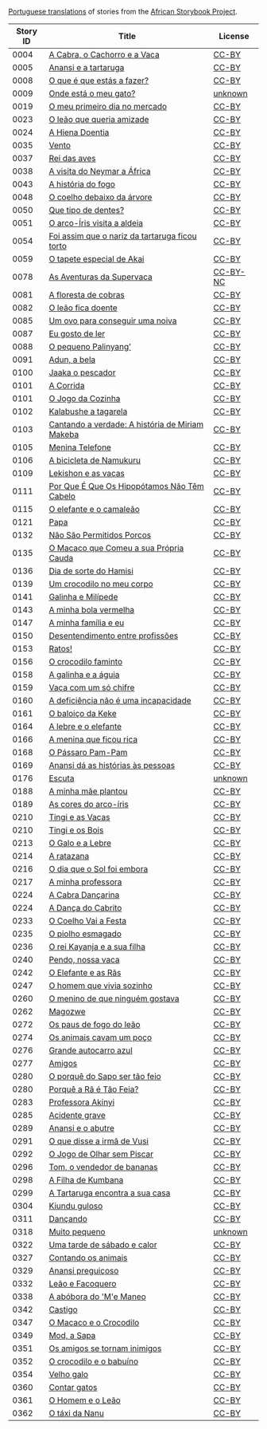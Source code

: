 [Portuguese translations](http://my.africanstorybook.org/language/portuguese) of stories from the [African Storybook Project](http://my.africanstorybook.org).

Story ID | Title | License
-------- | ----- | -------
0004 | [A Cabra, o Cachorro e a Vaca](http://my.africanstorybook.org/stories/cabra-o-cachorro-e-vaca) | [CC-BY](https://creativecommons.org/licenses/by/3.0/)
0005 | [Anansi e a tartaruga](http://my.africanstorybook.org/stories/anansi-e-tartaruga) | [CC-BY](https://creativecommons.org/licenses/by/4.0/)
0008 | [O que é que estás a fazer?](http://my.africanstorybook.org/stories/o-que-%C3%A9-que-est%C3%A1s-fazer) | [CC-BY](https://creativecommons.org/licenses/by/3.0/)
0009 | [Onde está o meu gato?](http://my.africanstorybook.org/stories/onde-est%C3%A1-o-meu-gato) | [unknown](url)
0019 | [O meu primeiro dia no mercado](http://my.africanstorybook.org/stories/o-meu-primeiro-dia-no-mercado) | [CC-BY](https://creativecommons.org/licenses/by/4.0/)
0023 | [O leão que queria amizade](http://my.africanstorybook.org/stories/o-le%C3%A3o-que-queria-amizade) | [CC-BY](https://creativecommons.org/licenses/by/3.0/)
0024 | [A Hiena Doentia](http://my.africanstorybook.org/stories/hiena-doentia) | [CC-BY](https://creativecommons.org/licenses/by/4.0/)
0035 | [Vento](http://my.africanstorybook.org/stories/vento) | [CC-BY](https://creativecommons.org/licenses/by/4.0/)
0037 | [Rei das aves](http://my.africanstorybook.org/stories/rei-das-aves) | [CC-BY](https://creativecommons.org/licenses/by/3.0/)
0038 | [A visita do Neymar a África](http://my.africanstorybook.org/stories/visita-do-neymar-%C3%A1frica) | [CC-BY](https://creativecommons.org/licenses/by/3.0/)
0043 | [A história do fogo](http://my.africanstorybook.org/stories/hist%C3%B3ria-do-fogo) | [CC-BY](https://creativecommons.org/licenses/by/3.0/)
0048 | [O coelho debaixo da árvore](http://my.africanstorybook.org/stories/o-coelho-debaixo-da-%C3%A1rvore) | [CC-BY](https://creativecommons.org/licenses/by/3.0/)
0050 | [Que tipo de dentes?](http://my.africanstorybook.org/stories/que-tipo-de-dentes) | [CC-BY](https://creativecommons.org/licenses/by/3.0/)
0051 | [O arco-Íris visita a aldeia](http://my.africanstorybook.org/stories/o-arco-%C3%ADris-visita-aldeia) | [CC-BY](https://creativecommons.org/licenses/by/4.0/)
0054 | [Foi assim que o nariz da tartaruga ficou torto](http://my.africanstorybook.org/stories/foi-assim-que-o-nariz-da-tartaruga-ficou-torto) | [CC-BY](https://creativecommons.org/licenses/by/4.0/)
0059 | [O tapete especial de Akai](http://my.africanstorybook.org/stories/o-tapete-especial-de-akai) | [CC-BY](https://creativecommons.org/licenses/by/4.0/)
0078 | [As Aventuras da Supervaca](http://my.africanstorybook.org/stories/aventuras-da-supervaca) | [CC-BY-NC](https://creativecommons.org/licenses/by-nc/4.0/)
0081 | [A floresta de cobras](http://my.africanstorybook.org/stories/floresta-de-cobras) | [CC-BY](https://creativecommons.org/licenses/by/4.0/)
0082 | [O leão fica doente](http://my.africanstorybook.org/stories/o-leão-fica-doente-0) | [CC-BY](https://creativecommons.org/licenses/by/4.0/)
0085 | [Um ovo para conseguir uma noiva](http://my.africanstorybook.org/stories/um-ovo-para-conseguir-uma-noiva) | [CC-BY](https://creativecommons.org/licenses/by/3.0/)
0087 | [Eu gosto de ler](http://my.africanstorybook.org/stories/eu-gosto-de-ler) | [CC-BY](https://creativecommons.org/licenses/by/3.0/)
0088 | [O pequeno Palinyang’](http://my.africanstorybook.org/stories/o-pequeno-palinyang%E2%80%99) | [CC-BY](https://creativecommons.org/licenses/by/3.0/)
0091 | [Adun, a bela](http://my.africanstorybook.org/stories/adun-bela-0) | [CC-BY](https://creativecommons.org/licenses/by/4.0/)
0100 | [Jaaka o pescador](http://my.africanstorybook.org/stories/jaaka-o-pescador) | [CC-BY](https://creativecommons.org/licenses/by/3.0/)
0101 | [A Corrida](http://my.africanstorybook.org/stories/corrida) | [CC-BY](https://creativecommons.org/licenses/by/4.0/)
0101 | [O Jogo da Cozinha](http://my.africanstorybook.org/stories/o-jogo-da-cozinha) | [CC-BY](https://creativecommons.org/licenses/by/3.0/)
0102 | [Kalabushe a tagarela](http://my.africanstorybook.org/stories/kalabushe-tagarela) | [CC-BY](https://creativecommons.org/licenses/by/4.0/)
0103 | [Cantando a verdade: A história de Miriam Makeba](http://my.africanstorybook.org/stories/cantando-verdade-hist%C3%B3ria-de-miriam-makeba) | [CC-BY](https://creativecommons.org/licenses/by/3.0/)
0105 | [Menina Telefone](http://my.africanstorybook.org/stories/menina-telefone) | [CC-BY](https://creativecommons.org/licenses/by/4.0/)
0106 | [A bicicleta de Namukuru](http://my.africanstorybook.org/stories/bicicleta-de-namukuru) | [CC-BY](https://creativecommons.org/licenses/by/4.0/)
0109 | [Lekishon e as vacas](http://my.africanstorybook.org/stories/lekishon-e-vacas) | [CC-BY](https://creativecommons.org/licenses/by/4.0/)
0111 | [Por Que É Que Os Hipopótamos Não Têm Cabelo](http://my.africanstorybook.org/stories/por-que-é-que-os-hipopótamos-não-têm-cabelo-1) | [CC-BY](https://creativecommons.org/licenses/by/4.0/)
0115 | [O elefante e o camaleão](http://my.africanstorybook.org/stories/o-elefante-e-o-camale%C3%A3o) | [CC-BY](https://creativecommons.org/licenses/by/4.0/)
0121 | [Papa](http://my.africanstorybook.org/stories/papa) | [CC-BY](https://creativecommons.org/licenses/by/3.0/)
0132 | [Não São Permitidos Porcos](http://my.africanstorybook.org/stories/n%C3%A3o-s%C3%A3o-permitidos-porcos) | [CC-BY](https://creativecommons.org/licenses/by/3.0/)
0135 | [O Macaco que Comeu a sua Própria Cauda](http://my.africanstorybook.org/stories/o-macaco-que-comeu-sua-própria-cauda) | [CC-BY](https://creativecommons.org/licenses/by/4.0/)
0136 | [Dia de sorte do Hamisi](http://my.africanstorybook.org/stories/dia-de-sorte-do-hamisi) | [CC-BY](https://creativecommons.org/licenses/by/3.0/)
0139 | [Um crocodilo no meu corpo](http://my.africanstorybook.org/stories/um-crocodilo-no-meu-corpo) | [CC-BY](https://creativecommons.org/licenses/by/3.0/)
0141 | [Galinha e Milípede](http://my.africanstorybook.org/stories/galinha-e-mil%C3%ADpede) | [CC-BY](https://creativecommons.org/licenses/by/3.0/)
0143 | [A minha bola vermelha](http://my.africanstorybook.org/stories/minha-bola-vermelha) | [CC-BY](https://creativecommons.org/licenses/by/4.0/)
0147 | [A minha família e eu ](http://my.africanstorybook.org/stories/minha-fam%C3%ADlia-e-eu) | [CC-BY](https://creativecommons.org/licenses/by/4.0/)
0150 | [Desentendimento entre profissões](http://my.africanstorybook.org/stories/desentendimento-entre-profiss%C3%B5es) | [CC-BY](https://creativecommons.org/licenses/by/4.0/)
0153 | [Ratos!](http://my.africanstorybook.org/stories/ratos) | [CC-BY](https://creativecommons.org/licenses/by/4.0/)
0156 | [O crocodilo faminto](http://my.africanstorybook.org/stories/o-crocodilo-faminto) | [CC-BY](https://creativecommons.org/licenses/by/3.0/)
0158 | [A galinha e a águia](http://my.africanstorybook.org/stories/galinha-e-%C3%A1guia) | [CC-BY](https://creativecommons.org/licenses/by/3.0/)
0159 | [Vaca com um só chifre](http://my.africanstorybook.org/stories/vaca-com-um-s%C3%B3-chifre) | [CC-BY](https://creativecommons.org/licenses/by/3.0/)
0160 | [A deficiência não é uma incapacidade](http://my.africanstorybook.org/stories/defici%C3%AAncia-n%C3%A3o-%C3%A9-uma-incapacidade) | [CC-BY](https://creativecommons.org/licenses/by/4.0/)
0161 | [O baloiço da Keke](http://my.africanstorybook.org/stories/o-baloi%C3%A7o-da-keke) | [CC-BY](https://creativecommons.org/licenses/by/3.0/)
0164 | [A lebre e o elefante](http://my.africanstorybook.org/stories/lebre-e-o-elefante) | [CC-BY](https://creativecommons.org/licenses/by/3.0/)
0166 | [A menina que ficou rica](http://my.africanstorybook.org/stories/menina-que-ficou-rica) | [CC-BY](https://creativecommons.org/licenses/by/3.0/)
0168 | [O Pássaro Pam-Pam](http://my.africanstorybook.org/stories/o-p%C3%A1ssaro-pam-pam) | [CC-BY](https://creativecommons.org/licenses/by/3.0/)
0169 | [Anansi dá as histórias às pessoas](http://my.africanstorybook.org/stories/anansi-d%C3%A1-hist%C3%B3rias-%C3%A0s-pessoas) | [CC-BY](https://creativecommons.org/licenses/by/4.0/)
0176 | [Escuta](http://my.africanstorybook.org/stories/escuta) | [unknown](url)
0188 | [A minha mãe plantou](http://my.africanstorybook.org/stories/minha-m%C3%A3e-plantou) | [CC-BY](https://creativecommons.org/licenses/by/3.0/)
0189 | [As cores do arco-íris](http://my.africanstorybook.org/stories/cores-do-arco-%C3%ADris) | [CC-BY](https://creativecommons.org/licenses/by/4.0/)
0210 | [Tingi e as Vacas](http://my.africanstorybook.org/stories/tingi-e-vacas) | [CC-BY](https://creativecommons.org/licenses/by/3.0/)
0210 | [Tingi e os Bois](http://my.africanstorybook.org/stories/tingi-e-os-bois) | [CC-BY](https://creativecommons.org/licenses/by/4.0/)
0213 | [O Galo e a Lebre](http://my.africanstorybook.org/stories/o-galo-e-lebre) | [CC-BY](https://creativecommons.org/licenses/by/4.0/)
0214 | [A ratazana](http://my.africanstorybook.org/stories/ratazana) | [CC-BY](https://creativecommons.org/licenses/by/3.0/)
0216 | [O dia que o Sol foi embora](http://my.africanstorybook.org/stories/o-dia-que-o-sol-foi-embora) | [CC-BY](https://creativecommons.org/licenses/by/4.0/)
0217 | [A minha professora](http://my.africanstorybook.org/stories/minha-professora) | [CC-BY](https://creativecommons.org/licenses/by/3.0/)
0224 | [A Cabra Dançarina](http://my.africanstorybook.org/stories/cabra-dan%C3%A7arina) | [CC-BY](https://creativecommons.org/licenses/by/3.0/)
0224 | [A Dança do Cabrito](http://my.africanstorybook.org/stories/dança-do-cabrito) | [CC-BY](https://creativecommons.org/licenses/by/4.0/)
0233 | [O Coelho Vai a Festa](http://my.africanstorybook.org/stories/o-coelho-vai-festa) | [CC-BY](https://creativecommons.org/licenses/by/4.0/)
0235 | [O piolho esmagado](http://my.africanstorybook.org/stories/o-piolho-esmagado) | [CC-BY](https://creativecommons.org/licenses/by/3.0/)
0236 | [O rei Kayanja e a sua filha](http://my.africanstorybook.org/stories/o-rei-kayanja-e-sua-filha) | [CC-BY](https://creativecommons.org/licenses/by/3.0/)
0240 | [Pendo, nossa vaca](http://my.africanstorybook.org/stories/pendo-nossa-vaca) | [CC-BY](https://creativecommons.org/licenses/by/3.0/)
0242 | [O Elefante e as Rãs](http://my.africanstorybook.org/stories/o-elefante-e-rãs) | [CC-BY](https://creativecommons.org/licenses/by/4.0/)
0247 | [O homem que vivia sozinho](http://my.africanstorybook.org/stories/o-homem-que-vivia-sozinho) | [CC-BY](https://creativecommons.org/licenses/by/3.0/)
0260 | [O menino de que ninguém gostava](http://my.africanstorybook.org/stories/o-menino-de-que-ningu%C3%A9m-gostava) | [CC-BY](https://creativecommons.org/licenses/by/4.0/)
0262 | [Magozwe ](http://my.africanstorybook.org/stories/magozwe-6) | [CC-BY](https://creativecommons.org/licenses/by/4.0/)
0272 | [Os paus de fogo do leão](http://my.africanstorybook.org/stories/os-paus-de-fogo-do-le%C3%A3o) | [CC-BY](https://creativecommons.org/licenses/by/3.0/)
0274 | [Os animais cavam um poço](http://my.africanstorybook.org/stories/os-animais-cavam-um-poço) | [CC-BY](https://creativecommons.org/licenses/by/4.0/)
0276 | [Grande autocarro azul](http://my.africanstorybook.org/stories/grande-autocarro-azul) | [CC-BY](https://creativecommons.org/licenses/by/4.0/)
0277 | [Amigos](http://my.africanstorybook.org/stories/amigos) | [CC-BY](https://creativecommons.org/licenses/by/3.0/)
0280 | [O porquê do Sapo ser tão feio](http://my.africanstorybook.org/stories/o-porqu%C3%AA-do-sapo-ser-t%C3%A3o-feio) | [CC-BY](https://creativecommons.org/licenses/by/3.0/)
0280 | [Porquê a Rã é Tão Feia?](http://my.africanstorybook.org/stories/porquê-rã-é-tão-feia) | [CC-BY](https://creativecommons.org/licenses/by/4.0/)
0283 | [Professora Akinyi](http://my.africanstorybook.org/stories/professora-akinyi) | [CC-BY](https://creativecommons.org/licenses/by/3.0/)
0285 | [Acidente grave](http://my.africanstorybook.org/stories/acidente-grave) | [CC-BY](https://creativecommons.org/licenses/by/3.0/)
0289 | [Anansi e o abutre](http://my.africanstorybook.org/stories/anansi-e-o-abutre) | [CC-BY](https://creativecommons.org/licenses/by/4.0/)
0291 | [O que disse a irmã de Vusi](http://my.africanstorybook.org/stories/o-que-disse-irm%C3%A3-de-vusi) | [CC-BY](https://creativecommons.org/licenses/by/4.0/)
0292 | [O Jogo de Olhar sem Piscar](http://my.africanstorybook.org/stories/o-jogo-de-olhar-sem-piscar) | [CC-BY](https://creativecommons.org/licenses/by/4.0/)
0296 | [Tom, o vendedor de bananas](http://my.africanstorybook.org/stories/tom-o-vendedor-de-bananas) | [CC-BY](https://creativecommons.org/licenses/by/4.0/)
0298 | [A Filha de Kumbana](http://my.africanstorybook.org/stories/filha-de-kumbana) | [CC-BY](https://creativecommons.org/licenses/by/4.0/)
0299 | [A Tartaruga encontra a sua casa](http://my.africanstorybook.org/stories/tartaruga-encontra-sua-casa) | [CC-BY](https://creativecommons.org/licenses/by/3.0/)
0304 | [Kiundu guloso](http://my.africanstorybook.org/stories/kiundu-guloso) | [CC-BY](https://creativecommons.org/licenses/by/4.0/)
0311 | [Dançando](http://my.africanstorybook.org/stories/dançando) | [CC-BY](https://creativecommons.org/licenses/by/4.0/)
0318 | [Muito pequeno](http://my.africanstorybook.org/stories/muito-pequeno) | [unknown](url)
0322 | [Uma tarde de sábado e calor](http://my.africanstorybook.org/stories/uma-tarde-de-s%C3%A1bado-e-calor) | [CC-BY](https://creativecommons.org/licenses/by/3.0/)
0327 | [Contando os animais](http://my.africanstorybook.org/stories/contando-os-animais) | [CC-BY](https://creativecommons.org/licenses/by/3.0/)
0329 | [Anansi preguiçoso](http://my.africanstorybook.org/stories/anansi-pregui%C3%A7oso) | [CC-BY](https://creativecommons.org/licenses/by/4.0/)
0332 | [Leão e Facoquero](http://my.africanstorybook.org/stories/le%C3%A3o-e-facoquero) | [CC-BY](https://creativecommons.org/licenses/by/3.0/)
0338 | [A abóbora do 'M'e Maneo](http://my.africanstorybook.org/stories/ab%C3%B3bora-do-me-maneo) | [CC-BY](https://creativecommons.org/licenses/by/4.0/)
0342 | [Castigo](http://my.africanstorybook.org/stories/castigo) | [CC-BY](https://creativecommons.org/licenses/by/3.0/)
0347 | [O Macaco e o Crocodilo](http://my.africanstorybook.org/stories/o-macaco-e-o-crocodilo) | [CC-BY](https://creativecommons.org/licenses/by/4.0/)
0349 | [Mod, a Sapa](http://my.africanstorybook.org/stories/mod-sapa) | [CC-BY](https://creativecommons.org/licenses/by/4.0/)
0351 | [Os amigos se tornam inimigos](http://my.africanstorybook.org/stories/os-amigos-se-tornam-inimigos) | [CC-BY](https://creativecommons.org/licenses/by/4.0/)
0352 | [O crocodilo e o babuíno](http://my.africanstorybook.org/stories/o-crocodilo-e-o-babu%C3%ADno) | [CC-BY](https://creativecommons.org/licenses/by/3.0/)
0354 | [Velho galo](http://my.africanstorybook.org/stories/velho-galo) | [CC-BY](https://creativecommons.org/licenses/by/3.0/)
0360 | [Contar gatos](http://my.africanstorybook.org/stories/contar-gatos) | [CC-BY](https://creativecommons.org/licenses/by/4.0/)
0361 | [O Homem e o Leão](http://my.africanstorybook.org/stories/o-homem-e-o-leão) | [CC-BY](https://creativecommons.org/licenses/by/4.0/)
0362 | [O táxi da Nanu](http://my.africanstorybook.org/stories/o-t%C3%A1xi-da-nanu) | [CC-BY](https://creativecommons.org/licenses/by/3.0/)
